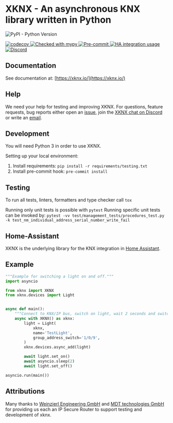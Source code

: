 # XKNX - An asynchronous KNX library written in Python


![PyPI - Python Version](https://img.shields.io/pypi/pyversions/xknx?logo=python)

[
![codecov](https://codecov.io/gh/XKNX/xknx/branch/main/graph/badge.svg?token=irWbIygS84)
](https://codecov.io/gh/XKNX/xknx)
[
![Checked with mypy](http://www.mypy-lang.org/static/mypy_badge.svg)
](http://mypy-lang.org/)
[
![Pre-commit](https://img.shields.io/badge/pre--commit-enabled-brightgreen?logo=pre-commit&logoColor=f8b424)
](https://github.com/pre-commit/pre-commit)
[
![HA integration usage](https://img.shields.io/badge/dynamic/json?color=41BDF5&logo=home-assistant&label=integration%20usage&suffix=%20installs&cacheSeconds=15600&url=https://analytics.home-assistant.io/data.json&query=current.integrations.knx)
](https://www.home-assistant.io/integrations/knx/)
[
![Discord](https://img.shields.io/discord/338619021215924227?color=7289da&label=Discord&logo=discord&logoColor=7289da)
](https://discord.gg/bkZe9m4zvw)

## Documentation

See documentation at: [https://xknx.io/](https://xknx.io/)

## Help

We need your help for testing and improving XKNX. For questions, feature requests, bug reports either open an [issue](https://github.com/XKNX/xknx/issues), join the [XKNX chat on Discord](https://discord.gg/EuAQDXU) or write an [email](mailto:xknx@xknx.io).

## Development

You will need Python 3 in order to use XKNX.

Setting up your local environment:

1. Install requirements: `pip install -r requirements/testing.txt`
2. Install pre-commit hook: `pre-commit install`

## Testing

To run all tests, linters, formatters and type checker call `tox`

Running only unit tests is possible with `pytest`
Running specific unit tests can be invoked by: `pytest -vv test/management_tests/procedures_test.py -k test_nm_individual_address_serial_number_write_fail`

## Home-Assistant

XKNX is the underlying library for the KNX integration in [Home Assistant](https://home-assistant.io/).

## Example

```python
"""Example for switching a light on and off."""
import asyncio

from xknx import XKNX
from xknx.devices import Light


async def main():
    """Connect to KNX/IP bus, switch on light, wait 2 seconds and switch it off again."""
    async with XKNX() as xknx:
        light = Light(
            xknx,
            name='TestLight',
            group_address_switch='1/0/9',
        )
        xknx.devices.async_add(light)

        await light.set_on()
        await asyncio.sleep(2)
        await light.set_off()

asyncio.run(main())
```

## Attributions

Many thanks to [Weinzierl Engineering GmbH](https://weinzierl.de) and [MDT technologies GmbH](https://www.mdt.de) for providing us each an IP Secure Router to support testing and development of xknx.